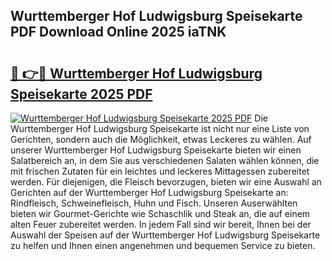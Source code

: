 ## Wurttemberger Hof Ludwigsburg Speisekarte PDF Download Online 2025 iaTNK

# <h2><a href="http://gcak2g.nevu.top/?p=Wurttemberger+Hof+Ludwigsburg+Speisekarte">🔗 👉🔴 Wurttemberger Hof Ludwigsburg Speisekarte 2025 PDF</a></h2>

[![Wurttemberger Hof Ludwigsburg Speisekarte 2025 PDF](https://i.imgur.com/dBaPXMq.png)](http://gcak2g.nevu.top/?p=Wurttemberger+Hof+Ludwigsburg+Speisekarte)
Die Wurttemberger Hof Ludwigsburg Speisekarte ist nicht nur eine Liste von Gerichten, sondern auch die Möglichkeit, etwas Leckeres zu wählen. Auf unserer Wurttemberger Hof Ludwigsburg Speisekarte bieten wir einen Salatbereich an, in dem Sie aus verschiedenen Salaten wählen können, die mit frischen Zutaten für ein leichtes und leckeres Mittagessen zubereitet werden. Für diejenigen, die Fleisch bevorzugen, bieten wir eine Auswahl an Gerichten auf der Wurttemberger Hof Ludwigsburg Speisekarte an: Rindfleisch, Schweinefleisch, Huhn und Fisch. Unseren Auserwählten bieten wir Gourmet-Gerichte wie Schaschlik und Steak an, die auf einem alten Feuer zubereitet werden. In jedem Fall sind wir bereit, Ihnen bei der Auswahl der Speisen auf der Wurttemberger Hof Ludwigsburg Speisekarte zu helfen und Ihnen einen angenehmen und bequemen Service zu bieten.
